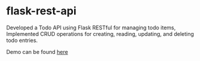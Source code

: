 # flask-rest-api
<p>Developed a Todo API using Flask RESTful for managing todo items, Implemented CRUD operations for creating, reading, updating, and deleting todo entries.</p>
<blockqoute>
  Demo can be found <a href="https://flask-rest-api-2a3p.onrender.com">here</a>
</blockqoute>
